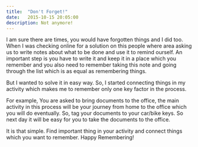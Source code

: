 ```yaml
---
title:  "Don't Forget!"
date:   2015-10-15 20:05:00
description: Not anymore!
---
```

I am sure there are times, you would have forgotten things and I did too. When I was checking online for a solution on this people where area asking us to write notes about what to be done and use it to remind ourself. An important step is you have to write it and keep it in a place which you remember and you also need to remember taking this note and going through the list which is as equal as remembering things. 

But I wanted to solve it in easy way. So, I started connecting things in my activity which makes me to remember only one key factor in the process.

For example, You are asked to bring documents to the office, the main activity in this process will be your journey from home to the office which you will do eventually. So, tag your documents to your car/bike keys. So next day it will be easy for you to take the documents to the office.

It is that simple. Find important thing in your activity and connect things which you want to remember. Happy Remembering!